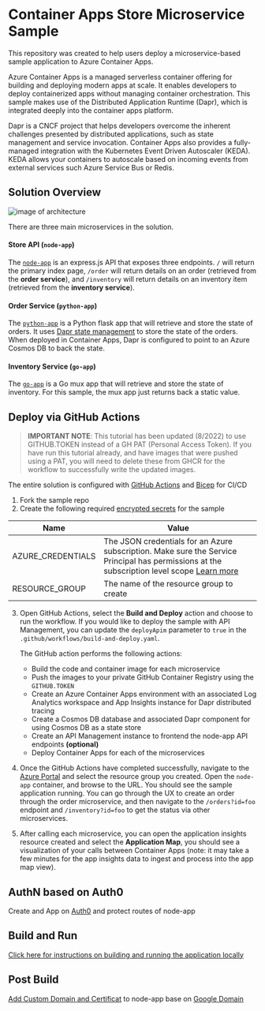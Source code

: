 # Container Apps Store Microservice Sample

This repository was created to help users deploy a microservice-based sample application to Azure Container Apps.

Azure Container Apps is a managed serverless container offering for building and deploying modern apps at scale. It enables developers to deploy containerized apps without managing container orchestration. This sample makes use of the Distributed Application Runtime (Dapr), which is integrated deeply into the container apps platform. 

Dapr is a CNCF project that helps developers overcome the inherent challenges presented by distributed applications, such as state management and service invocation. Container Apps also provides a fully-managed integration with the Kubernetes Event Driven Autoscaler (KEDA). KEDA allows your containers to autoscale based on incoming events from external services such Azure Service Bus or Redis.

## Solution Overview

![image of architecture](./assets/arch.png)

There are three main microservices in the solution.

#### Store API (`node-app`)

The [`node-app`](./node-service) is an express.js API that exposes three endpoints. `/` will return the primary index page, `/order` will return details on an order (retrieved from the **order service**), and `/inventory` will return details on an inventory item (retrieved from the **inventory service**).

#### Order Service (`python-app`)

The [`python-app`](./python-service) is a Python flask app that will retrieve and store the state of orders. It uses [Dapr state management](https://docs.dapr.io/developing-applications/building-blocks/state-management/state-management-overview/) to store the state of the orders. When deployed in Container Apps, Dapr is configured to point to an Azure Cosmos DB to back the state.

#### Inventory Service (`go-app`)

The [`go-app`](./go-service) is a Go mux app that will retrieve and store the state of inventory. For this sample, the mux app just returns back a static value.

## Deploy via GitHub Actions 

> **IMPORTANT NOTE**: This tutorial has been updated (8/2022) to use GITHUB.TOKEN instead of a GH PAT (Personal Access Token). If you have run this tutorial already, and have images that were pushed using a PAT, you will need to delete these from GHCR for the workflow to successfully write the updated images.

The entire solution is configured with [GitHub Actions](https://github.com/features/actions) and [Bicep](https://docs.microsoft.com/azure/azure-resource-manager/bicep/overview) for CI/CD
1. Fork the sample repo
2. Create the following required [encrypted secrets](https://docs.github.com/en/actions/security-guides/encrypted-secrets#creating-encrypted-secrets-for-a-repository) for the sample

| Name              | Value                                                                                                                                                                                                                                                                                                   |
| ----------------- | ------------------------------------------------------------------------------------------------------------------------------------------------------------------------------------------------------------------------------------------------------------------------------------------------------- |
| AZURE_CREDENTIALS | The JSON credentials for an Azure subscription. Make sure the Service Principal has permissions at the subscription level scope [Learn more](https://docs.microsoft.com/azure/developer/github/connect-from-azure?tabs=azure-portal%2Cwindows#create-a-service-principal-and-add-it-as-a-github-secret) |
| RESOURCE_GROUP | The name of the resource group to create|

3. Open GitHub Actions, select the **Build and Deploy** action and choose to run the workflow. If you would like to deploy the sample with API Management, you can update the `deployApim` parameter to `true` in the `.github/workflows/build-and-deploy.yaml`.

   The GitHub action performs the following actions:
   
   - Build the code and container image for each microservice
   - Push the images to your private GitHub Container Registry using the `GITHUB.TOKEN`
   - Create an Azure Container Apps environment with an associated Log Analytics workspace and App Insights instance for Dapr distributed tracing
   - Create a Cosmos DB database and associated Dapr component for using Cosmos DB as a state store
   - Create an API Management instance to frontend the node-app API endpoints **(optional)**
   - Deploy Container Apps for each of the microservices

4. Once the GitHub Actions have completed successfully, navigate to the [Azure Portal](https://portal.azure.com) and select the resource group you created. Open the `node-app` container, and browse to the URL. You should see the sample application running. You can go through the UX to create an order through the order microservice, and then navigate to the `/orders?id=foo` endpoint and `/inventory?id=foo` to get the status via other microservices.

5. After calling each microservice, you can open the application insights resource created and select the **Application Map**, you should see a visualization of your calls between Container Apps (note: it may take a few minutes for the app insights data to ingest and process into the app map view).

## AuthN based on Auth0

Create and App on [Auth0](https://auth0.com/docs/quickstart/webapp/express) and protect routes of node-app

## Build and Run

[Click here for instructions on building and running the application locally](build-and-run.md)

## Post Build

[Add Custom Domain and Certificat](https://learn.microsoft.com/en-us/azure/container-apps/custom-domains-certificates) to node-app base on [Google Domain](https://domains.google.com/)


